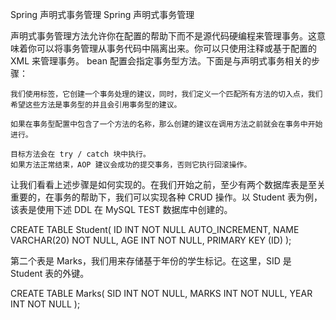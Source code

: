 
Spring 声明式事务管理
Spring 声明式事务管理

声明式事务管理方法允许你在配置的帮助下而不是源代码硬编程来管理事务。这意味着你可以将事务管理从事务代码中隔离出来。你可以只使用注释或基于配置的 XML 来管理事务。 bean 配置会指定事务型方法。下面是与声明式事务相关的步骤：

    我们使用标签，它创建一个事务处理的建议，同时，我们定义一个匹配所有方法的切入点，我们希望这些方法是事务型的并且会引用事务型的建议。

    如果在事务型配置中包含了一个方法的名称，那么创建的建议在调用方法之前就会在事务中开始进行。

    目标方法会在 try / catch 块中执行。
    如果方法正常结束，AOP 建议会成功的提交事务，否则它执行回滚操作。

让我们看看上述步骤是如何实现的。在我们开始之前，至少有两个数据库表是至关重要的，在事务的帮助下，我们可以实现各种 CRUD 操作。以 Student 表为例，该表是使用下述 DDL 在 MySQL TEST 数据库中创建的。

CREATE TABLE Student(
ID   INT NOT NULL AUTO_INCREMENT,
NAME VARCHAR(20) NOT NULL,
AGE  INT NOT NULL,
PRIMARY KEY (ID)
);

第二个表是 Marks，我们用来存储基于年份的学生标记。在这里，SID 是 Student 表的外键。

CREATE TABLE Marks(
SID INT NOT NULL,
MARKS  INT NOT NULL,
YEAR   INT NOT NULL
);